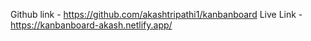 Github link - https://github.com/akashtripathi1/kanbanboard
Live Link - https://kanbanboard-akash.netlify.app/